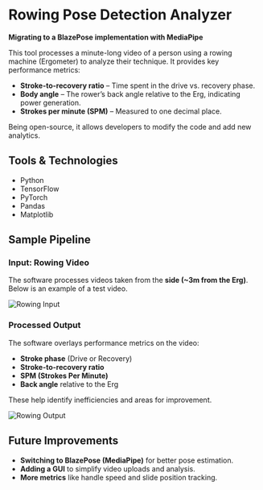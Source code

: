 # Rowing Pose Detection Analyzer  

**Migrating to a BlazePose implementation with MediaPipe**  

This tool processes a minute-long video of a person using a rowing machine (Ergometer) to analyze their technique. It provides key performance metrics:  

- **Stroke-to-recovery ratio** – Time spent in the drive vs. recovery phase.  
- **Body angle** – The rower’s back angle relative to the Erg, indicating power generation.  
- **Strokes per minute (SPM)** – Measured to one decimal place.  

Being open-source, it allows developers to modify the code and add new analytics.  

## Tools & Technologies  

- Python  
- TensorFlow  
- PyTorch  
- Pandas  
- Matplotlib  

## Sample Pipeline
### Input: Rowing Video  
The software processes videos taken from the **side (~3m from the Erg)**. Below is an example of a test video.  

![Rowing Input](https://user-images.githubusercontent.com/50581493/142087383-226df071-a9a0-4e75-8716-1b0e55105d90.png)  

### Processed Output  
The software overlays performance metrics on the video:  

- **Stroke phase** (Drive or Recovery)  
- **Stroke-to-recovery ratio**  
- **SPM (Strokes Per Minute)**  
- **Back angle** relative to the Erg  

These help identify inefficiencies and areas for improvement.  

![Rowing Output](https://user-images.githubusercontent.com/50581493/142087072-3b37f476-4cfd-4176-8edf-3748d9c07eab.png)  

## Future Improvements  

- **Switching to BlazePose (MediaPipe)** for better pose estimation.  
- **Adding a GUI** to simplify video uploads and analysis.  
- **More metrics** like handle speed and slide position tracking.  
